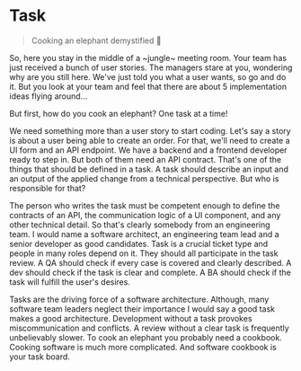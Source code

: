 # Task

> Cooking an elephant demystified 🐘

So, here you stay in the middle of a ~jungle~ meeting room. Your team has just received a bunch of user stories. The managers stare at you, wondering why are you still here. We've just told you what a user wants, so go and do it. But you look at your team and feel that there are about 5 implementation ideas flying around... 

But first, how do you cook an elephant? One task at a time!

We need something more than a user story to start coding. Let's say a story is about a user being able to create an order. For that, we'll need to create a UI form and an API endpoint. We have a backend and a frontend developer ready to step in. But both of them need an API contract. That's one of the things that should be defined in a task. A task should describe an input and an output of the applied change from a technical perspective. But who is responsible for that?

The person who writes the task must be competent enough to define the contracts of an API, the communication logic of a UI component, and any other technical detail. So that's clearly somebody from an engineering team. I would name a software architect, an engineering team lead and a senior developer as good candidates. Task is a crucial ticket type and people in many roles depend on it. They should all participate in the task review. A QA should check if every case is covered and clearly described. A dev should check if the task is clear and complete. A BA should check if the task will fulfill the user's desires.

Tasks are the driving force of a software architecture. Although, many software team leaders neglect their importance I would say a good task makes a good architecture. Development without a task provokes miscommunication and conflicts. A review without a clear task is frequently unbelievably slower. To cook an elephant you probably need a cookbook. Cooking software is much more complicated. And software cookbook is your task board.